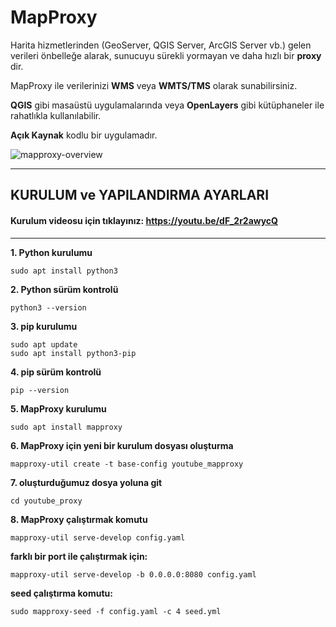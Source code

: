 # MapProxy

Harita hizmetlerinden (GeoServer, QGIS Server, ArcGIS Server vb.) gelen verileri önbelleğe alarak, sunucuyu sürekli yormayan ve daha hızlı bir **proxy** dir.

MapProxy ile verilerinizi **WMS** veya **WMTS/TMS** olarak sunabilirsiniz.

**QGIS** gibi masaüstü uygulamalarında veya **OpenLayers** gibi kütüphaneler ile rahatlıkla kullanılabilir.

**Açık Kaynak** kodlu bir uygulamadır.

![mapproxy-overview](https://user-images.githubusercontent.com/95212909/156734539-ec2922cc-2a5e-4e12-a44f-0fc173fb43d8.png)

-----

## KURULUM ve YAPILANDIRMA AYARLARI

#### Kurulum videosu için tıklayınız: https://youtu.be/dF_2r2awycQ

-----

<b>1. Python kurulumu</b>
```
sudo apt install python3
```
<b>2. Python sürüm kontrolü</b>
```
python3 --version
```
<b>3. pip kurulumu</b>
```
sudo apt update
sudo apt install python3-pip
```
<b>4. pip sürüm kontrolü</b>
```
pip --version
```
<b>5. MapProxy kurulumu</b>
```
sudo apt install mapproxy
```
<b>6. MapProxy için yeni bir kurulum dosyası oluşturma</b>
```
mapproxy-util create -t base-config youtube_mapproxy
```
<b>7. oluşturduğumuz dosya yoluna git</b>
```
cd youtube_proxy
```
<b>8. MapProxy çalıştırmak komutu</b>
```
mapproxy-util serve-develop config.yaml
```
<b>farklı bir port ile çalıştırmak için:</b>
```
mapproxy-util serve-develop -b 0.0.0.0:8080 config.yaml
```
<b>**seed** çalıştırma komutu:</b>
```
sudo mapproxy-seed -f config.yaml -c 4 seed.yml
```
